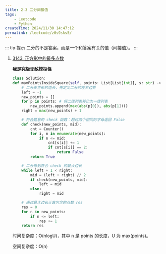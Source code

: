 ```yaml
---
title: 2.3 二分间接值
tags:
    - Leetcode
    - Python
createTime: 2024/11/30 14:47:12
permalink: /leetcode/z0s9sks5/
---
```


::: tip 提示
二分的不是答案，而是一个和答案有关的值（间接值）。
:::


1. [3143. 正方形中的最多点数](https://leetcode.cn/problems/maximum-points-inside-the-square/description/)

    **~~我是究极无敌模拟怪~~**

    ```py
    class Solution:
    def maxPointsInsideSquare(self, points: List[List[int]], s: str) -> int:
        # 二分正方形的边长，先定义二分的左右边界
        left = -1
        new_points = []
        for p in points: # 将二维列表转化为一维列表
            new_points.append(max(abs(p[0]), abs(p[1])))
        right = max(new_points) + 1

        # 符合题意的 check 函数：超过两个相同的字母返回 False
        def check(new_points, mid):
            cnt = Counter()
            for i, n in enumerate(new_points):
                if n <= mid:
                    cnt[s[i]] += 1
                    if cnt[s[i]] == 2:
                        return False
            return True

        # 二分得到符合 check 的最大边长
        while left + 1 < right:
            mid = (left + right) // 2
            if check(new_points, mid):
                left = mid
            else:
                right = mid

        # 通过最大边长计算包含的点数 res
        res = 0
        for n in new_points:
            if n <= left:
                res += 1
        return res
    ```

    时间复杂度：O(nlogU)，其中 n 是 points 的长度，U 为 max(points)。

    空间复杂度：O(n)